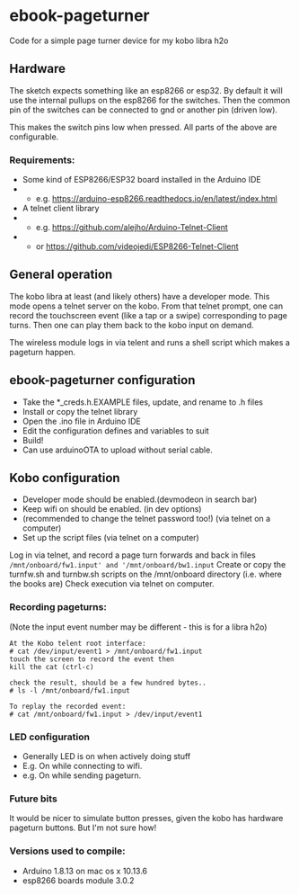 # ebook-pageturner
Code for a simple page turner device for my kobo libra h2o

## Hardware
The sketch expects something like an esp8266 or esp32.
By default it will use the internal pullups on the esp8266 for the switches.
Then the common pin of the switches can be connected to gnd or another pin (driven low).

This makes the switch pins low when pressed. All parts of the above are configurable.


### Requirements:
- Some kind of ESP8266/ESP32 board installed in the Arduino IDE
- - e.g. https://arduino-esp8266.readthedocs.io/en/latest/index.html
- A telnet client library
- - e.g. https://github.com/alejho/Arduino-Telnet-Client
- - or https://github.com/videojedi/ESP8266-Telnet-Client


## General operation
The kobo libra at least (and likely others) have a developer mode.
This mode opens a telnet server on the kobo.
From that telnet prompt, one can record the touchscreen event (like a tap or a swipe) corresponding to page turns.
Then one can play them back to the kobo input on demand.

The wireless module logs in via telent and runs a shell script which makes a pageturn happen.


## ebook-pageturner configuration
- Take the *_creds.h.EXAMPLE files, update, and rename to .h files
- Install or copy the telnet library
- Open the .ino file in Arduino IDE
- Edit the configuration defines and variables to suit
- Build!
- Can use arduinoOTA to upload without serial cable.


## Kobo configuration
- Developer mode should be enabled.(devmodeon in search bar)
- Keep wifi on should be enabled. (in dev options)
- (recommended to change the telnet password too!) (via telnet on a computer)
- Set up the script files (via telnet on a computer)

Log in via telnet, and record a page turn forwards and back in files `/mnt/onboard/fw1.input' and '/mnt/onboard/bw1.input`
Create or copy the turnfw.sh and turnbw.sh scripts on the /mnt/onboard directory (i.e. where the books are)
Check execution via telnet on computer.



### Recording pageturns:
(Note the input event number may be different - this is for a libra h2o)

```
At the Kobo telent root interface:
# cat /dev/input/event1 > /mnt/onboard/fw1.input
touch the screen to record the event then
kill the cat (ctrl-c)

check the result, should be a few hundred bytes..
# ls -l /mnt/onboard/fw1.input

To replay the recorded event:
# cat /mnt/onboard/fw1.input > /dev/input/event1
```



### LED configuration
- Generally LED is on when actively doing stuff
- E.g. On while connecting to wifi.
- e.g. On while sending pageturn.


### Future bits
It would be nicer to simulate button presses, given the kobo has hardware pageturn buttons.
	But I'm not sure how!

### Versions used to compile:
- Arduino 1.8.13 on mac os x 10.13.6
- esp8266 boards module 3.0.2




